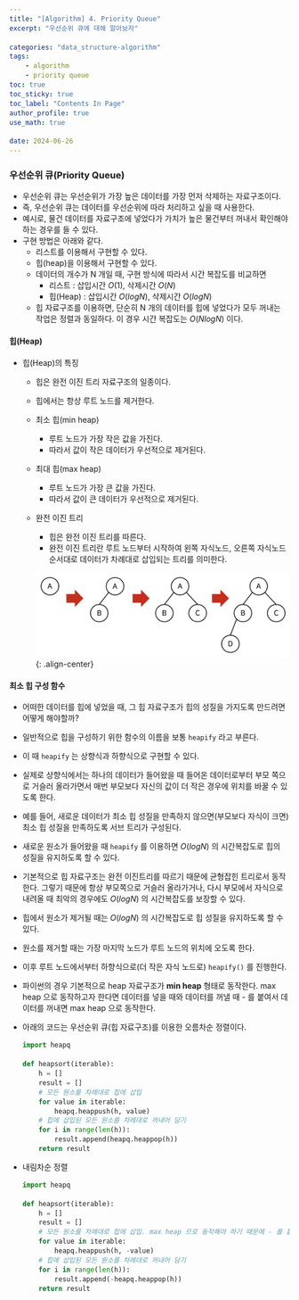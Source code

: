```yaml
---
title: "[Algorithm] 4. Priority Queue"
excerpt: "우선순위 큐에 대해 알아보자"

categories: "data_structure-algorithm"
tags:
    - algorithm
    - priority queue
toc: true  
toc_sticky: true
toc_label: "Contents In Page"
author_profile: true
use_math: true

date: 2024-06-26
---
```


### 우선순위 큐(Priority Queue)
- 우선순위 큐는 우선순위가 가장 높은 데이터를 가장 먼저 삭제하는 자료구조이다.
- 즉, 우선순위 큐는 데이터를 우선순위에 따라 처리하고 싶을 때 사용한다.
- 예시로, 물건 데이터를 자료구조에 넣었다가 가치가 높은 물건부터 꺼내서 확인해야 하는 경우를 들 수 있다.
- 구현 방법은 아래와 같다.
  - 리스트를 이용해서 구현할 수 있다.
  - 힙(heap)을 이용해서 구현할 수 있다.
  - 데이터의 개수가 N 개일 때, 구현 방식에 따라서 시간 복잡도를 비교하면
      - 리스트 : 삽입시간 $O(1)$, 삭제시간 $O(N)$
      - 힙(Heap) : 삽입시간 $O(logN)$, 삭제시간 $O(logN)$
  - 힙 자료구조를 이용하면, 단순히 N 개의 데이터를 힙에 넣었다가 모두 꺼내는 작업은 정렬과 동일하다. 이 경우 시간 복잡도는 $O(NlogN)$ 이다.

#### 힙(Heap)
- 힙(Heap)의 특징
  - 힙은 완전 이진 트리 자료구조의 일종이다.
  - 힙에서는 항상 루트 노드를 제거한다.
  - 최소 힙(min heap)
    - 루트 노드가 가장 작은 값을 가진다.
    - 따라서 값이 작은 데이터가 우선적으로 제거된다.
  - 최대 힙(max heap)
    - 루트 노드가 가장 큰 값을 가진다.
    - 따라서 값이 큰 데이터가 우선적으로 제거된다.
  - 완전 이진 트리
    - 힙은 완전 이진 트리를 따른다.
    - 완전 이진 트리란 루트 노드부터 시작하여 왼쪽 자식노드, 오른쪽 자식노드 순서대로 데이터가 차례대로 삽입되는 트리를 의미한다.
    
    ![Untitled](/assets/images/DS&Algorithm/Untitled%201.png){: .align-center}
        
#### 최소 힙 구성 함수
- 어떠한 데이터를 힙에 넣었을 때, 그 힙 자료구조가 힙의 성질을 가지도록 만드려면 어떻게 해야할까?
- 일반적으로 힙을 구성하기 위한 함수의 이름을 보통 `heapify` 라고 부른다.
- 이 때 `heapify` 는 상향식과 하향식으로 구현할 수 있다.
- 실제로 상향식에서는 하나의 데이터가 들어왔을 때 들어온 데이터로부터 부모 쪽으로 거슬러 올라가면서 매번 부모보다 자신의 값이 더 작은 경우에 위치를 바꿀 수 있도록 한다.
- 예를 들어, 새로운 데이터가 최소 힙 성질을 만족하지 않으면(부모보다 자식이 크면) 최소 힙 성질을 만족하도록 서브 트리가 구성된다.
- 새로운 원소가 들어왔을 때 `heapify` 를 이용하면 $O(logN)$ 의 시간복잡도로 힙의 성질을 유지하도록 할 수 있다.
- 기본적으로 힙 자료구조는 완전 이진트리를 따르기 때문에 균형잡힌 트리로서 동작한다. 그렇기 때문에 항상 부모쪽으로 거슬러 올라가거나, 다시 부모에서 자식으로 내려올 때 최악의 경우에도 $O(logN)$ 의 시간복잡도를 보장할 수 있다.
- 힙에서 원소가 제거될 때는 $O(logN)$ 의 시간복잡도로 힙 성질을 유지하도록 할 수 있다.
- 원소를 제거할 때는 가장 마지막 노드가 루트 노드의 위치에 오도록 한다.
- 이후 루트 노드에서부터 하향식으로(더 작은 자식 노드로) `heapify()` 를 진행한다.
- 파이썬의 경우 기본적으로 heap 자료구조가 **min heap** 형태로 동작한다. max heap 으로 동작하고자 한다면 데이터를 넣을 때와 데이터를 꺼낼 때 - 를 붙여서 데이터를 꺼내면 max heap 으로 동작한다.
- 아래의 코드는 우선순위 큐(힙 자료구조)를 이용한 오름차순 정렬이다.
    
    ```python
    import heapq
    
    def heapsort(iterable):
        h = []
        result = []
        # 모든 원소를 차례대로 힙에 삽입
        for value in iterable:
            heapq.heappush(h, value)
        # 힙에 삽입된 모든 원소를 차례대로 꺼내어 담기
        for i in range(len(h)):
            result.append(heapq.heappop(h))
        return result
    ```
    
- 내림차순 정렬
    
    ```python
    import heapq
    
    def heapsort(iterable):
        h = []
        result = []
        # 모든 원소를 차례대로 힙에 삽입. max heap 으로 동작해야 하기 때문에 - 를 붙인다.
        for value in iterable:
            heapq.heappush(h, -value)
        # 힙에 삽입된 모든 원소를 차례대로 꺼내어 담기
        for i in range(len(h)):
            result.append(-heapq.heappop(h))
        return result
    ```